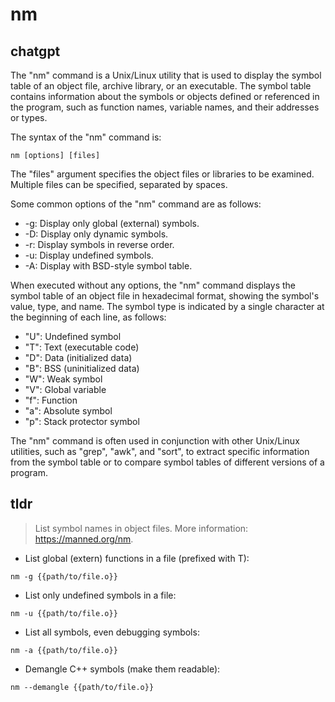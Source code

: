 # nm 
## chatgpt 
The "nm" command is a Unix/Linux utility that is used to display the symbol table of an object file, archive library, or an executable. The symbol table contains information about the symbols or objects defined or referenced in the program, such as function names, variable names, and their addresses or types.

The syntax of the "nm" command is:
```
nm [options] [files]
```

The "files" argument specifies the object files or libraries to be examined. Multiple files can be specified, separated by spaces.

Some common options of the "nm" command are as follows:
- -g: Display only global (external) symbols.
- -D: Display only dynamic symbols.
- -r: Display symbols in reverse order.
- -u: Display undefined symbols.
- -A: Display with BSD-style symbol table.

When executed without any options, the "nm" command displays the symbol table of an object file in hexadecimal format, showing the symbol's value, type, and name. The symbol type is indicated by a single character at the beginning of each line, as follows:
- "U": Undefined symbol
- "T": Text (executable code)
- "D": Data (initialized data)
- "B": BSS (uninitialized data)
- "W": Weak symbol
- "V": Global variable
- "f": Function
- "a": Absolute symbol
- "p": Stack protector symbol

The "nm" command is often used in conjunction with other Unix/Linux utilities, such as "grep", "awk", and "sort", to extract specific information from the symbol table or to compare symbol tables of different versions of a program. 

## tldr 
 
> List symbol names in object files.
> More information: <https://manned.org/nm>.

- List global (extern) functions in a file (prefixed with T):

`nm -g {{path/to/file.o}}`

- List only undefined symbols in a file:

`nm -u {{path/to/file.o}}`

- List all symbols, even debugging symbols:

`nm -a {{path/to/file.o}}`

- Demangle C++ symbols (make them readable):

`nm --demangle {{path/to/file.o}}`
